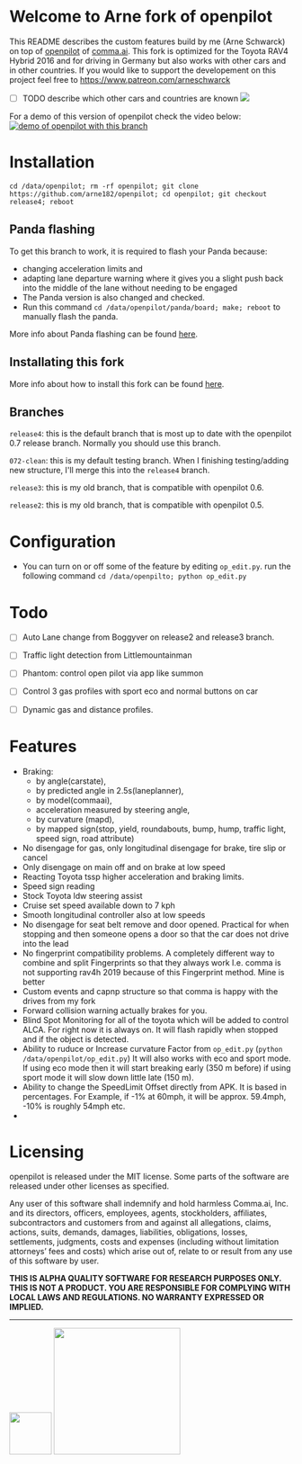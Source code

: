 # Welcome to Arne fork of openpilot

This README describes the custom features build by me (Arne Schwarck) on top of [openpilot](http://github.com/commaai/openpilot) of [comma.ai](http://comma.ai). This fork is optimized for the Toyota RAV4 Hybrid 2016 and for driving in Germany but also works with other cars and in other countries. If you would like to support the developement on this project feel free to https://www.patreon.com/arneschwarck 
- [ ] TODO describe which other cars and countries are known
[![](https://i.imgur.com/UelUjKAh.png)](#)

For a demo of this version of openpilot check the video below:
[![demo of openpilot with this branch](https://img.youtube.com/vi/WKwSq8TPdpo/0.jpg)](https://www.youtube.com/playlist?list=PL3CGUyxys8DuTE1JTkdZwY93ejSfAGxyV)

# Installation
`cd /data/openpilot; rm -rf openpilot; git clone https://github.com/arne182/openpilot; cd openpilot; git checkout release4; reboot`

## Panda flashing

To get this branch to work, it is required to flash your Panda because:
- changing acceleration limits and 
- adapting lane departure warning where it gives you a slight push back into the middle of the lane without needing to be engaged
- The Panda version is also changed and checked.
- Run this command `cd /data/openpilot/panda/board; make; reboot` to manually flash the panda.

More info about Panda flashing can be found [here](https://community.comma.ai/wiki/index.php/Panda_Flashing).

## Installating this fork

More info about how to install this fork can be found [here](https://medium.com/@jfrux/comma-eon-installing-a-fork-of-openpilot-5c2b5c134b4b).

## Branches

`release4`: this is the default branch that is most up to date with the openpilot 0.7 release branch. Normally you should use this branch.

`072-clean`: this is my default testing branch. When I finishing testing/adding new structure, I'll merge this into the 
`release4` branch.

`release3`: this is my old branch, that is compatible with openpilot 0.6.

`release2`: this is my old branch, that is compatible with openpilot 0.5.

# Configuration

- You can turn on or off some of the feature by editing `op_edit.py`. run the following command `cd /data/openpilto; python op_edit.py`

# Todo

- [ ] Auto Lane change from Boggyver on release2 and release3 branch.

- [ ] Traffic light detection from Littlemountainman

- [ ] Phantom: control open pilot via app like summon

- [ ] Control 3 gas profiles with sport eco and normal buttons on car

- [ ] Dynamic gas and distance profiles.

# Features

- Braking: 
    - by angle(carstate), 
    - by predicted angle in 2.5s(laneplanner), 
    - by model(commaai), 
    - acceleration measured by steering angle, 
    - by curvature (mapd), 
    - by mapped sign(stop, yield, roundabouts, bump, hump, traffic light, speed sign, road attribute)
- No disengage for gas, only longitudinal disengage for brake, tire slip or cancel
- Only disengage on main off and on brake at low speed
- Reacting Toyota tssp higher acceleration and braking limits.
- Speed sign reading 
- Stock Toyota ldw steering assist
- Cruise set speed available down to 7 kph
- Smooth longitudinal controller also at low speeds
- No disengage for seat belt remove and door opened. Practical for when stopping and then someone opens a door so that the car does not drive into the lead
- No fingerprint compatibility problems. A completely different way to combine and split Fingerprints so that they always work I.e. comma is not supporting rav4h 2019 because of this Fingerprint method. Mine is better
- Custom events and capnp structure so that comma is happy with the drives from my fork
- Forward collision warning actually brakes for you.
- Blind Spot Monitoring for all of the toyota which will be added to control ALCA. For right now it is always on. It will flash rapidly when stopped and if the object is detected. 
- Ability to ruduce or Increase curvature Factor from `op_edit.py` (`python /data/openpilot/op_edit.py`) It will also works with eco and sport mode. If using eco mode then it will start breaking early (350 m before) if using sport mode it will slow down little late (150 m).
- Ability to change the SpeedLimit Offset directly from APK. It is based in percentages. For Example, if -1% at 60mph, it will be  approx. 59.4mph, -10% is roughly 54mph etc.
- 

# Licensing

openpilot is released under the MIT license. Some parts of the software are released under other licenses as specified.

Any user of this software shall indemnify and hold harmless Comma.ai, Inc. and its directors, officers, employees, agents, stockholders, affiliates, subcontractors and customers from and against all allegations, claims, actions, suits, demands, damages, liabilities, obligations, losses, settlements, judgments, costs and expenses (including without limitation attorneys’ fees and costs) which arise out of, relate to or result from any use of this software by user.

**THIS IS ALPHA QUALITY SOFTWARE FOR RESEARCH PURPOSES ONLY. THIS IS NOT A PRODUCT.
YOU ARE RESPONSIBLE FOR COMPLYING WITH LOCAL LAWS AND REGULATIONS.
NO WARRANTY EXPRESSED OR IMPLIED.**

---

<img src="https://d1qb2nb5cznatu.cloudfront.net/startups/i/1061157-bc7e9bf3b246ece7322e6ffe653f6af8-medium_jpg.jpg?buster=1458363130" width="75"></img> <img src="https://cdn-images-1.medium.com/max/1600/1*C87EjxGeMPrkTuVRVWVg4w.png" width="225"></img>
